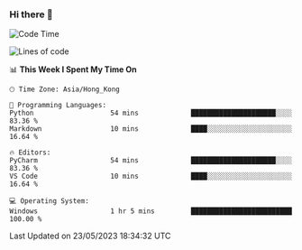 ### Hi there 👋

<!--
**RoiexLee/RoiexLee** is a ✨ _special_ ✨ repository because its `README.md` (this file) appears on your GitHub profile.

Here are some ideas to get you started:

- 🔭 I’m currently working on ...
- 🌱 I’m currently learning ...
- 👯 I’m looking to collaborate on ...
- 🤔 I’m looking for help with ...
- 💬 Ask me about ...
- 📫 How to reach me: ...
- 😄 Pronouns: ...
- ⚡ Fun fact: ...
-->

<!--START_SECTION:waka-->
![Code Time](http://img.shields.io/badge/Code%20Time-262%20hrs%2024%20mins-blue)

![Lines of code](https://img.shields.io/badge/From%20Hello%20World%20I%27ve%20Written-43.7%20thousand%20lines%20of%20code-blue)

📊 **This Week I Spent My Time On** 

```text
🕑︎ Time Zone: Asia/Hong_Kong

💬 Programming Languages: 
Python                   54 mins             █████████████████████░░░░   83.36 % 
Markdown                 10 mins             ████░░░░░░░░░░░░░░░░░░░░░   16.64 % 

🔥 Editors: 
PyCharm                  54 mins             █████████████████████░░░░   83.36 % 
VS Code                  10 mins             ████░░░░░░░░░░░░░░░░░░░░░   16.64 % 

💻 Operating System: 
Windows                  1 hr 5 mins         █████████████████████████   100.00 % 
```


 Last Updated on 23/05/2023 18:34:32 UTC
<!--END_SECTION:waka-->
